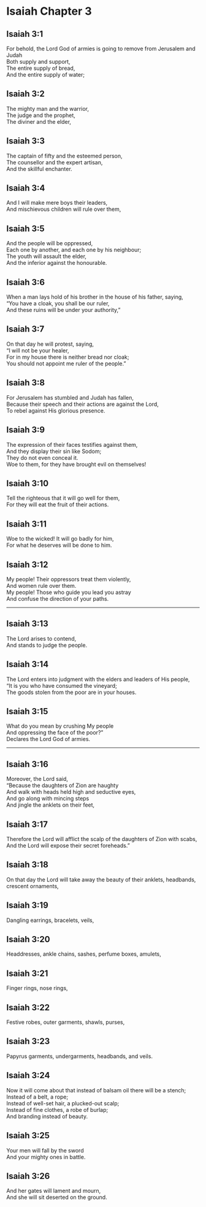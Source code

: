 # Isaiah Chapter 3

## Isaiah 3:1  
For behold, the Lord God of armies is going to remove from Jerusalem and Judah  
Both supply and support,  
The entire supply of bread,  
And the entire supply of water;

## Isaiah 3:2  
The mighty man and the warrior,  
The judge and the prophet,  
The diviner and the elder,

## Isaiah 3:3  
The captain of fifty and the esteemed person,  
The counsellor and the expert artisan,  
And the skillful enchanter.

## Isaiah 3:4  
And I will make mere boys their leaders,  
And mischievous children will rule over them,

## Isaiah 3:5  
And the people will be oppressed,  
Each one by another, and each one by his neighbour;  
The youth will assault the elder,  
And the inferior against the honourable.

## Isaiah 3:6  
When a man lays hold of his brother in the house of his father, saying,  
“You have a cloak, you shall be our ruler,  
And these ruins will be under your authority,”

## Isaiah 3:7  
On that day he will protest, saying,  
“I will not be your healer,  
For in my house there is neither bread nor cloak;  
You should not appoint me ruler of the people.”

## Isaiah 3:8  
For Jerusalem has stumbled and Judah has fallen,  
Because their speech and their actions are against the Lord,  
To rebel against His glorious presence.

## Isaiah 3:9  
The expression of their faces testifies against them,  
And they display their sin like Sodom;  
They do not even conceal it.  
Woe to them, for they have brought evil on themselves!

## Isaiah 3:10  
Tell the righteous that it will go well for them,  
For they will eat the fruit of their actions.

## Isaiah 3:11  
Woe to the wicked! It will go badly for him,  
For what he deserves will be done to him.

## Isaiah 3:12  
My people! Their oppressors treat them violently,  
And women rule over them.  
My people! Those who guide you lead you astray  
And confuse the direction of your paths.

---

## Isaiah 3:13  
The Lord arises to contend,  
And stands to judge the people.

## Isaiah 3:14  
The Lord enters into judgment with the elders and leaders of His people,  
“It is you who have consumed the vineyard;  
The goods stolen from the poor are in your houses.

## Isaiah 3:15  
What do you mean by crushing My people  
And oppressing the face of the poor?”  
Declares the Lord God of armies.

---

## Isaiah 3:16  
Moreover, the Lord said,  
“Because the daughters of Zion are haughty  
And walk with heads held high and seductive eyes,  
And go along with mincing steps  
And jingle the anklets on their feet,

## Isaiah 3:17  
Therefore the Lord will afflict the scalp of the daughters of Zion with scabs,  
And the Lord will expose their secret foreheads.”

## Isaiah 3:18  
On that day the Lord will take away the beauty of their anklets, headbands, crescent ornaments,

## Isaiah 3:19  
Dangling earrings, bracelets, veils,

## Isaiah 3:20  
Headdresses, ankle chains, sashes, perfume boxes, amulets,

## Isaiah 3:21  
Finger rings, nose rings,

## Isaiah 3:22  
Festive robes, outer garments, shawls, purses,

## Isaiah 3:23  
Papyrus garments, undergarments, headbands, and veils.

## Isaiah 3:24  
Now it will come about that instead of balsam oil there will be a stench;  
Instead of a belt, a rope;  
Instead of well-set hair, a plucked-out scalp;  
Instead of fine clothes, a robe of burlap;  
And branding instead of beauty.

## Isaiah 3:25  
Your men will fall by the sword  
And your mighty ones in battle.

## Isaiah 3:26  
And her gates will lament and mourn,  
And she will sit deserted on the ground.
